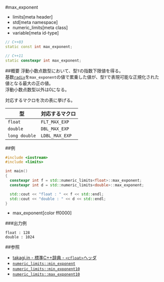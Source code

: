 #max_exponent
* limits[meta header]
* std[meta namespace]
* numeric_limits[meta class]
* variable[meta id-type]

```cpp
// C++03
static const int max_exponent;

// C++11
static constexpr int max_exponent;
```

##概要
浮動小数点数型において、型`T`の指数下限値を得る。  
基数[`radix`](radix.md)を`max_exponent`の値で累乗した値が、型`T`で表現可能な正規化された値となる最大の正の値。  
浮動小数点数型以外は0になる。  

対応するマクロを次の表に挙げる。

| 型            | 対応するマクロ |
|---------------|----------------|
| `float`       | `FLT_MAX_EXP`  |
| `double`      | `DBL_MAX_EXP`  |
| `long double` | `LDBL_MAX_EXP` |


##例
```cpp
#include <iostream>
#include <limits>

int main()
{
  constexpr int f = std::numeric_limits<float>::max_exponent;
  constexpr int d = std::numeric_limits<double>::max_exponent;

  std::cout << "float : " << f << std::endl;
  std::cout << "double : " << d << std::endl;
}
```
* max_exponent[color ff0000]

###出力例
```
float : 128
double : 1024
```

##参照
* [takagi.in - 標準C++辞典 - `<cfloat>`ヘッダ](http://takagi.in/modules/bwiki/index.php?%A1%E3cfloat%A1%E4%A5%D8%A5%C3%A5%C0)
* [`numeric_limits::min_exponent`](min_exponent.md)
* [`numeric_limits::min_exponent10`](min_exponent10.md)
* [`numeric_limits::max_exponent10`](max_exponent10.md)


